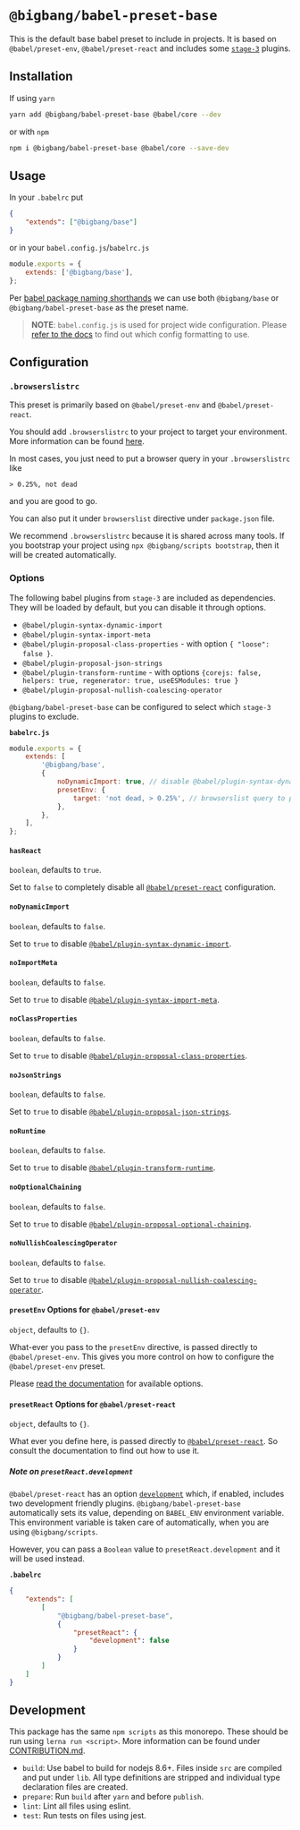 # `@bigbang/babel-preset-base`

This is the default base babel preset to include in projects. It is
based on `@babel/preset-env`, `@babel/preset-react` and includes some [`stage-3`](https://github.com/babel/babel/blob/master/packages/babel-preset-stage-3/README.md) plugins.

## Installation

If using `yarn`

```bash
yarn add @bigbang/babel-preset-base @babel/core --dev
```

or with `npm`

```bash
npm i @bigbang/babel-preset-base @babel/core --save-dev
```

## Usage

In your `.babelrc` put

```json
{
	"extends": ["@bigbang/base"]
}
```

or in your `babel.config.js`/`babelrc.js`

```js
module.exports = {
	extends: ['@bigbang/base'],
};
```

Per [babel package naming shorthands](https://babeljs.io/docs/en/presets#preset-shorthand)
we can use both `@bigbang/base` or `@bigbang/babel-preset-base` as the preset name.

> **NOTE**: `babel.config.js` is used for project wide configuration.
> Please [refer to the docs](https://babeljs.io/docs/en/config-files#project-wide-configuration) to find out which config formatting to use.

## Configuration

### `.browserslistrc`

This preset is primarily based on `@babel/preset-env` and `@babel/preset-react`.

You should add `.browserslistrc` to your project to target your environment.
More information can be found [here](https://babeljs.io/docs/en/next/babel-preset-env#browserslist-integration).

In most cases, you just need to put a browser query in your `.browserslistrc` like

```
> 0.25%, not dead
```

and you are good to go.

You can also put it under `browserslist` directive under `package.json` file.

We recommend `.browserslistrc` because it is shared across many tools. If you bootstrap
your project using `npx @bigbang/scripts bootstrap`, then it will be created automatically.

### Options

The following babel plugins from `stage-3` are included as dependencies. They will
be loaded by default, but you can disable it through options.

-   `@babel/plugin-syntax-dynamic-import`
-   `@babel/plugin-syntax-import-meta`
-   `@babel/plugin-proposal-class-properties` - with option `{ "loose": false }`.
-   `@babel/plugin-proposal-json-strings`
-   `@babel/plugin-transform-runtime` - with options `{corejs: false, helpers: true, regenerator: true, useESModules: true }`
-   `@babel/plugin-proposal-nullish-coalescing-operator`

`@bigbang/babel-preset-base` can be configured to select which `stage-3` plugins to
exclude.

**`babelrc.js`**

```js
module.exports = {
	extends: [
		'@bigbang/base',
		{
			noDynamicImport: true, // disable @babel/plugin-syntax-dynamic-import
			presetEnv: {
				target: 'not dead, > 0.25%', // browserslist query to pass to @babel/preset-env
			},
		},
	],
};
```

#### `hasReact`

`boolean`, defaults to `true`.

Set to `false` to completely disable all [`@babel/preset-react`](https://babeljs.io/docs/en/babel-preset-react) configuration.

#### `noDynamicImport`

`boolean`, defaults to `false`.

Set to `true` to disable [`@babel/plugin-syntax-dynamic-import`](https://babeljs.io/docs/en/babel-plugin-syntax-dynamic-import).

#### `noImportMeta`

`boolean`, defaults to `false`.

Set to `true` to disable [`@babel/plugin-syntax-import-meta`](https://babeljs.io/docs/en/babel-plugin-syntax-import-meta).

#### `noClassProperties`

`boolean`, defaults to `false`.

Set to `true` to disable [`@babel/plugin-proposal-class-properties`](https://babeljs.io/docs/en/babel-plugin-proposal-class-properties).

#### `noJsonStrings`

`boolean`, defaults to `false`.

Set to `true` to disable [`@babel/plugin-proposal-json-strings`](https://babeljs.io/docs/en/babel-plugin-proposal-json-strings).

#### `noRuntime`

`boolean`, defaults to `false`.

Set to `true` to disable [`@babel/plugin-transform-runtime`](https://babeljs.io/docs/en/babel-plugin-transform-runtime).

#### `noOptionalChaining`

`boolean`, defaults to `false`.

Set to `true` to disable [`@babel/plugin-proposal-optional-chaining`](https://babeljs.io/docs/en/babel-plugin-proposal-optional-chaining).

#### `noNullishCoalescingOperator`

`boolean`, defaults to `false`.

Set to `true` to disable [`@babel/plugin-proposal-nullish-coalescing-operator`](https://babeljs.io/docs/en/babel-plugin-proposal-nullish-coalescing-operator).

#### `presetEnv` Options for `@babel/preset-env`

`object`, defaults to `{}`.

What-ever you pass to the `presetEnv` directive, is passed directly to `@babel/preset-env`. This
gives you more control on how to configure the `@babel/preset-env` preset.

Please [read the documentation](https://babeljs.io/docs/en/babel-preset-env) for
available options.

#### `presetReact` Options for `@babel/preset-react`

`object`, defaults to `{}`.

What ever you define here, is passed directly to [`@babel/preset-react`](https://babeljs.io/docs/en/babel-preset-react).
So consult the documentation to find out how to use it.

##### Note on `presetReact.development`

`@babel/preset-react` has an option [`development`](https://babeljs.io/docs/en/babel-preset-react#development) which,
if enabled, includes two development friendly plugins. `@bigbang/babel-preset-base` automatically
sets its value, depending on `BABEL_ENV` environment variable. This environment
variable is taken care of automatically, when you are using `@bigbang/scripts`.

However, you can pass a `Boolean` value to `presetReact.development` and it will
be used instead.

**`.babelrc`**

```json
{
	"extends": [
		[
			"@bigbang/babel-preset-base",
			{
				"presetReact": {
					"development": false
				}
			}
		]
	]
}
```

## Development

This package has the same `npm scripts` as this monorepo. These should be run
using `lerna run <script>`. More information can be found under [CONTRIBUTION.md](../../CONTRIBUTION.md).

-   `build`: Use babel to build for nodejs 8.6+. Files inside `src` are compiled and put under `lib`. All type definitions are stripped and individual type declaration files are created.
-   `prepare`: Run `build` after `yarn` and before `publish`.
-   `lint`: Lint all files using eslint.
-   `test`: Run tests on files using jest.
